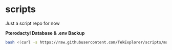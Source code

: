 # scripts
Just a script repo for now

**Pterodactyl Database & .env Backup**
```bash
bash <(curl -s https://raw.githubusercontent.com/TekExplorer/scripts/main/ptero/backup_panel.sh)
```

